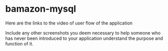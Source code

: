 # bamazon-mysql

Here are the links to the video of user flow of the application

Include any other screenshots you deem necessary to help someone who has never been introduced to your application understand the purpose and function of it.